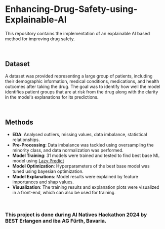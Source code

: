 # Enhancing-Drug-Safety-using-Explainable-AI

This repository contains the implementation of an explainable AI based method for improving drug safety.

&nbsp;
&nbsp;

## Dataset
A dataset was provided representing a large group of patients, including their demographic information, medical conditions, medications, and health outcomes after taking the drug. The goal was to identify how well the model identifies patient groups that are at risk from the drug along with the clarity in the model’s explanations for its predictions. 

&nbsp;
&nbsp;

## Methods
- <strong>EDA</strong>: Analysed outliers, missing values, data imbalance, statistical relationships.
- <strong>Pre-Processing</strong>: Data imbalance was tackled using oversampling the minority class, and data normalization was performed.
- <strong>Model Training</strong>: 31 models were trained and tested to find best base ML model using [Lazy Predict](https://pypi.org/project/lazypredict/)
- <strong>Model Optimization</strong>: Hyperparameters of the best base model was tuned using bayesian optimization.
- <strong>Model Explanations</strong>: Model results were explained by feature importances and shap values.
- <strong>Visualization</strong>: The training results and explanation plots were visualized in a front-end, which can also be used for training.


&nbsp;
&nbsp;
&nbsp;
&nbsp;

<h3><strong> This project is done during AI Natives Hackathon 2024 by BEST Erlangen and iba AG Fürth, Bavaria. </strong></h3>

